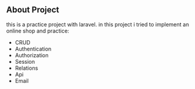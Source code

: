 
## About Project

this is a practice project with laravel. in this project i tried to implement an online shop and practice:

- CRUD
- Authentication
- Authorization
- Session
- Relations
- Api
- Email

